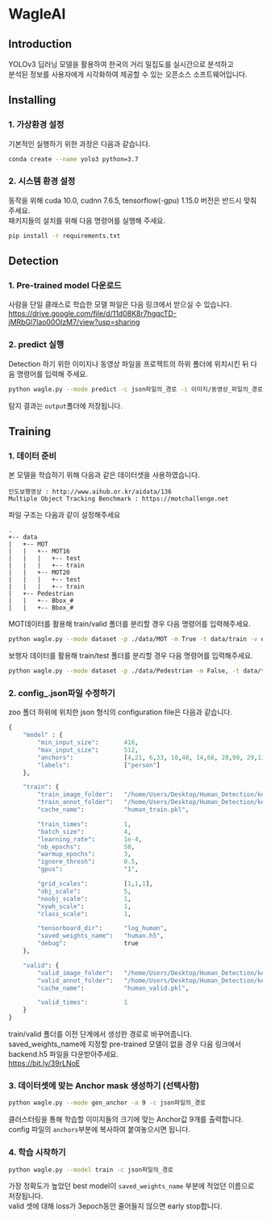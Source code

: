 # WagleAI

## Introduction
YOLOv3 딥러닝 모델을 활용하여 한국의 거리 밀집도를 실시간으로 분석하고  
분석된 정보를 사용자에게 시각화하여 제공할 수 있는 오픈소스 소프트웨어입니다.

## Installing
### 1. 가상환경 설정
기본적인 실행하기 위한 과정은 다음과 같습니다.
```bash
conda create --name yolo3 python=3.7
```
### 2. 시스템 환경 설정
동작을 위해 cuda 10.0, cudnn 7.6.5, tensorflow(-gpu) 1.15.0 버전은 반드시 맞춰주세요.  
패키지들의 설치를 위해 다음 명령어를 실행해 주세요.
```bash
pip install -r requirements.txt
```

## Detection
### 1. Pre-trained model 다운로드
사람을 단일 클래스로 학습한 모델 파일은 다음 링크에서 받으실 수 있습니다.  
<a>https://drive.google.com/file/d/11d08K8r7hgqcTD-jMRbGl7lao00OlzM7/view?usp=sharing</a>  
### 2. predict 실행
Detection 하기 위한 이미지나 동영상 파일을 프로젝트의 하위 폴더에 위치시킨 뒤 다음 명령어를 입력해 주세요.
```bash
python wagle.py --mode predict -c json파일의_경로 -i 이미지/동영상_파일의_경로
```
탐지 결과는 ```output```폴더에 저장됩니다.

## Training
### 1. 데이터 준비
본 모델을 학습하기 위해 다음과 같은 데이터셋을 사용하였습니다.  
```
인도보행영상 : http://www.aihub.or.kr/aidata/136  
Multiple Object Tracking Benchmark : https://motchallenge.net  
```
파일 구조는 다음과 같이 설정해주세요
```
.
+-- data
|   +-- MOT
|   |   +-- MOT16
|   |   |   +-- test
|   |   |   +-- train
|   |   +-- MOT20
|   |   |   +-- test
|   |   |   +-- train
|   +-- Pedestrian
|   |   +-- Bbox_#
|   |   +-- Bbox_#
```
MOT데이터를 활용해 train/valid 폴더를 분리할 경우 다음 명령어를 입력해주세요.
```bash
python wagle.py --mode dataset -p ./data/MOT -m True -t data/train -v data/valid
```
보행자 데이터를 활용해 train/test 폴더를 분리할 경우 다음 명령어를 입력해주세요.
```bash
python wagle.py --mode dataset -p ./data/Pedestrian -m False, -t data/train -v data/valid
```
### 2. config_.json파일 수정하기
zoo 폴더 하위에 위치한 json 형식의 configuration file은 다음과 같습니다.
```python
{
    "model" : {
        "min_input_size":       416,
        "max_input_size":       512,
        "anchors":              [4,21, 6,33, 10,48, 14,68, 20,99, 29,132, 38,191, 56,242, 87,324],
        "labels":               ["person"]
    },

    "train": {
        "train_image_folder":   "/home/Users/Desktop/Human_Detection/keras-yolov3-master/data/train/image/",
        "train_annot_folder":   "/home/Users/Desktop/Human_Detection/keras-yolov3-master/data/train/annot/",
        "cache_name":           "human_train.pkl",

        "train_times":          1,
        "batch_size":           4,
        "learning_rate":        1e-4,
        "nb_epochs":            50,
        "warmup_epochs":        3,
        "ignore_thresh":        0.5,
        "gpus":                 "1",

        "grid_scales":          [1,1,1],
        "obj_scale":            5,
        "noobj_scale":          1,
        "xywh_scale":           1,
        "class_scale":          1,

        "tensorboard_dir":      "log_human",
        "saved_weights_name":   "human.h5",
        "debug":                true
    },

    "valid": {
        "valid_image_folder":   "/home/Users/Desktop/Human_Detection/keras-yolov3-master/data/valid/image/",
        "valid_annot_folder":   "/home/Users/Desktop/Human_Detection/keras-yolov3-master/data/valid/annot/",
        "cache_name":           "human_valid.pkl",

        "valid_times":          1
    }
}
```
train/valid 폴더를 이전 단계에서 생성한 경로로 바꾸어줍니다.
saved_weights_name에 지정할 pre-trained 모델이 없을 경우 다음 링크에서 backend.h5 파일을 다운받아주세요.  
https://bit.ly/39rLNoE  

### 3. 데이터셋에 맞는 Anchor mask 생성하기 (선택사항)
```bash
python wagle.py --mode gen_anchor -a 9 -c json파일의_경로
```
클러스터링을 통해 학습할 이미지들의 크기에 맞는 Anchor값 9개를 출력합니다.  
config 파일의 ```anchors```부분에 복사하여 붙여놓으시면 됩니다.

### 4. 학습 시작하기
```bash
python wagle.py --model train -c json파일의_경로
```
가장 정확도가 높았던 best model이 ```saved_weights_name``` 부분에 적었던 이름으로 저장됩니다.  
valid 셋에 대해 loss가 3epoch동안 줄어들지 않으면 early stop합니다.


